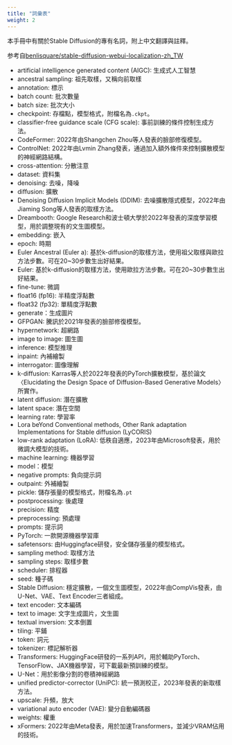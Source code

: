 ```yaml
---
title: "詞彙表"
weight: 2
---
```


本手冊中有關於Stable Diffusion的專有名詞，附上中文翻譯與註釋。

参考自[benlisquare/stable-diffusion-webui-localization-zh_TW](https://github.com/benlisquare/stable-diffusion-webui-localization-zh_TW)

- artificial intelligence generated content (AIGC): 生成式人工智慧
- ancestral sampling: 祖先取樣，又稱向前取樣
- annotation: 標示
- batch count: 批次數量
- batch size: 批次大小
- checkpoint: 存檔點，模型格式，附檔名為`.ckpt`。
- classifier-free guidance scale (CFG scale): 事前訓練的條件控制生成方法。
- CodeFormer: 2022年由Shangchen Zhou等人發表的臉部修復模型。
- ControlNet: 2022年由Lvmin Zhang發表，通過加入額外條件來控制擴散模型的神經網路結構。
- cross-attention: 分散注意
- dataset: 資料集
- denoising: 去噪，降噪
- diffusion: 擴散
- Denoising Diffusion Implicit Models (DDIM): 去噪擴散隱式模型，2022年由Jiaming Song等人發表的取樣方法。
- Dreambooth: Google Research和波士頓大學於2022年發表的深度學習模型，用於調整現有的文生圖模型。
- embedding: 嵌入
- epoch: 時期
- Euler Ancestral (Euler a): 基於k-diffusion的取樣方法，使用祖父取樣與歐拉方法步數。可在20~30步數生出好結果。
- Euler: 基於k-diffusion的取樣方法，使用歐拉方法步數。可在20~30步數生出好結果。
- fine-tune: 微調
- float16 (fp16): 半精度浮點數
- float32 (fp32): 單精度浮點數
- generate：生成圖片
- GFPGAN: 騰訊於2021年發表的臉部修復模型。
- hypernetwork: 超網路
- image to image: 圖生圖
- inference: 模型推理
- inpaint: 內補繪製
- interrogator: 圖像理解
- k-diffusion: Karras等人於2022年發表的PyTorch擴散模型，基於論文〈Elucidating the Design Space of Diffusion-Based Generative Models〉所實作。
- latent diffusion: 潛在擴散
- latent space: 潛在空間
- learning rate: 學習率
- Lora beYond Conventional methods, Other Rank adaptation Implementations for Stable diffusion (LyCORIS)
- low-rank adaptation (LoRA): 低秩自適應，2023年由Microsoft發表，用於微調大模型的技術。
- machine learning: 機器學習
- model：模型
- negative prompts: 負向提示詞
- outpaint: 外補繪製
- pickle: 儲存張量的模型格式，附檔名為`.pt`
- postprocessing: 後處理
- precision: 精度
- preprocessing: 預處理
- prompts: 提示詞
- PyTorch: 一款開源機器學習庫
- safetensors: 由Huggingface研發，安全儲存張量的模型格式。
- sampling method: 取樣方法
- sampling steps: 取樣步數
- scheduler: 排程器
- seed: 種子碼
- Stable Diffusion: 穩定擴散，一個文生圖模型，2022年由CompVis發表，由U-Net、VAE、Text Encoder三者組成。
- text encoder: 文本編碼
- text to image: 文字生成圖片，文生圖
- textual inversion: 文本倒置
- tiling: 平鋪
- token: 詞元
- tokenizer: 標記解析器
- Transformers: HuggingFace研發的一系列API，用於輔助PyTorch、TensorFlow、JAX機器學習，可下載最新預訓練的模型。
- U-Net：用於影像分割的卷積神經網路
- unified predictor-corrector (UniPC): 統一預測校正，2023年發表的新取樣方法。
- upscale: 升頻，放大
- variational auto encoder (VAE): 變分自動編碼器
- weights: 權重
- xFormers: 2022年由Meta發表，用於加速Transformers，並減少VRAM佔用的技術。
